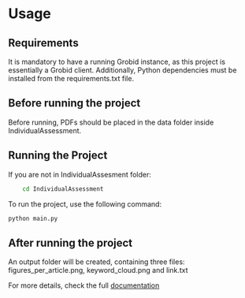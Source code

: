 # Usage

## Requirements
It is mandatory to have a running Grobid instance, as this project is essentially a Grobid client.
Additionally, Python dependencies must be installed from the requirements.txt file.

## Before running the project
Before running, PDFs should be placed in the data folder inside IndividualAssessment.

## Running the Project
If you are not in IndividualAssesment folder:
```bash
    cd IndividualAssessment
```
To run the project, use the following command:
```bash
python main.py
```

## After running the project
An output folder will be created, containing three files: figures_per_article.png, keyword_cloud.png and link.txt

For more details, check the full [documentation](index.md) 